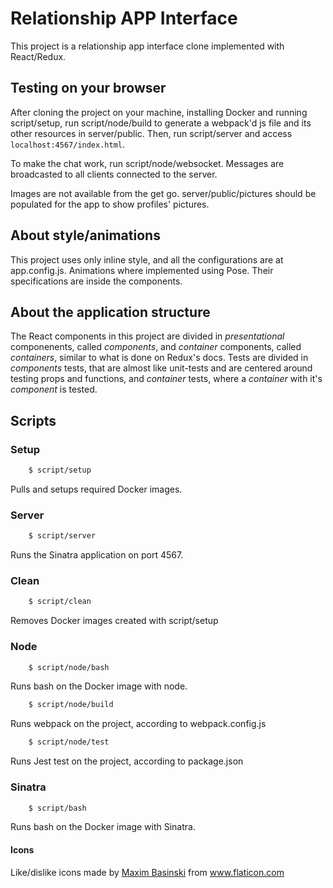 # Relationship APP Interface

This project is a relationship app interface clone implemented with React/Redux.

## Testing on your browser

After cloning the project on your machine, installing Docker and running script/setup, run script/node/build to generate a webpack'd js file and its other resources in server/public. Then, run script/server and access `localhost:4567/index.html`.

To make the chat work, run script/node/websocket. Messages are broadcasted to all clients connected to the server.

Images are not available from the get go. server/public/pictures should be populated for the app to show profiles' pictures.

## About style/animations

This project uses only inline style, and all the configurations are at app.config.js.
Animations where implemented using Pose. Their specifications are inside the components.

## About the application structure

The React components in this project are divided in *presentational* componenents, called *components*, and *container* components, called *containers*, similar to what is done on Redux's docs. Tests are divided in *components* tests, that are almost like unit-tests and are centered around testing props and functions, and *container* tests, where a *container* with it's *component* is tested.

## Scripts

### Setup

```bash
    $ script/setup
```

Pulls and setups required Docker images.

### Server

```bash
    $ script/server
```

Runs the Sinatra application on port 4567.

### Clean

```bash
    $ script/clean
```

Removes Docker images created with script/setup

### Node

```bash
    $ script/node/bash
```

Runs bash on the Docker image with node.

```bash
    $ script/node/build
```

Runs webpack on the project, according to webpack.config.js

```bash
    $ script/node/test
```

Runs Jest test on the project, according to package.json

### Sinatra

```bash
    $ script/bash
```

Runs bash on the Docker image with Sinatra.

#### Icons

Like/dislike icons made by [Maxim Basinski](https://www.flaticon.com/authors/maxim-basinski) from www.flaticon.com


